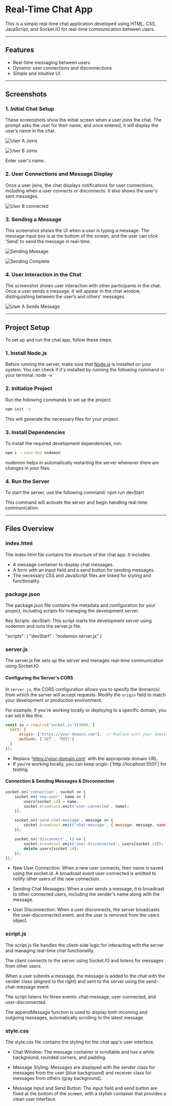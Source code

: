 # Real-Time Chat App

This is a simple real-time chat application developed using HTML, CSS, JavaScript, and Socket.IO for real-time communication between users.

---
## Features
- Real-time messaging between users
- Dynamic user connections and disconnections
- Simple and intuitive UI

---
## Screenshots
### 1. Initial Chat Setup
These screenshots show the initial screen when a user joins the chat. The prompt asks the user for their name, and once entered, it will display the user’s name in the chat.

![User A Joins](img/userA.png)

![User B Joins](img/userB.png)

Enter user's name.

### 2. User Connections and Message Display
Once a user joins, the chat displays notifications for user connections, including when a user connects or disconnects. It also shows the user's sent messages.

![User B connected](img/userB_connected.png)

### 3. Sending a Message
This screenshot shows the UI when a user is typing a message. The message input box is at the bottom of the screen, and the user can click 'Send' to send the message in real-time.

![Sending Message](img/sendingMessage.png)

![Sending Complete](img/sendingComplete.png)

### 4. User Interaction in the Chat
The screenshot shows user interaction with other participants in the chat. Once a user sends a message, it will appear in the chat window, distinguishing between the user’s and others' messages.

![User A Sends Message](img/userAandUserB.png)

---
## Project Setup

To set up and run the chat app, follow these steps:

### 1. Install Node.js

Before running the server, make sure that [Node.js](https://nodejs.org/) is installed on your system. You can check if it's installed by running the following command in your terminal:
node -v

### 2. Initialize Project

Run the following commands to set up the project:
```bash
npm init -y
```

This will generate the necessary files for your project.

### 3. Install Dependencies
To install the required development dependencies, run:
```bash
npm i --save-dev nodemon
```

nodemon helps in automatically restarting the server whenever there are changes in your files.

### 4. Run the Server
To start the server, use the following command:
npm run devStart

This command will activate the server and begin handling real-time communication.

---
## Files Overview

### index.html
The index.html file contains the structure of the chat app. It includes:
- A message container to display chat messages.
- A form with an input field and a send button for sending messages.
- The necessary CSS and JavaScript files are linked for styling and functionality.

### package.json
The package.json file contains the metadata and configuration for your project, including scripts for managing the development server.

Key Scripts:
devStart: This script starts the development server using nodemon and runs the server.js file.

"scripts": {
  "devStart" : "nodemon server.js"
}

### server.js
The server.js file sets up the server and manages real-time communication using Socket.IO.

#### Configuring the Server's CORS

In `server.js`, the CORS configuration allows you to specify the domain(s) from which the server will accept requests. Modify the `origin` field to match your development or production environment. 

For example, if you're working locally or deploying to a specific domain, you can set it like this:

```js
const io = require('socket.io')(3000, {
  cors: {
      origin: ['https://your-domain.com'],  // Replace with your domain
      methods: ['GET', 'POST']
  }
});
```

- Replace 'https://your-domain.com' with the appropriate domain URL.
- If you're working locally, you can keep origin: ['http://localhost:5501'] for testing.

#### Connection & Sending Messages & Disconnection
```js
socket.on('connection', socket => {
    socket.on('new-user', name => {
        users[socket.id] = name;
        socket.broadcast.emit('user-connected', name);
    });

    socket.on('send-chat-message', message => {
        socket.broadcast.emit('chat-message', { message: message, name: users[socket.id] });
    });

    socket.on('disconnect', () => {
        socket.broadcast.emit('user-disconnected', users[socket.id]);
        delete users[socket.id];
    });
});
```

- New User Connection: When a new user connects, their name is saved using the socket.id. A broadcast event user-connected is emitted to notify other users of the new connection.

- Sending Chat Messages: When a user sends a message, it is broadcast to other connected users, including the sender's name along with the message.

- User Disconnection: When a user disconnects, the server broadcasts the user-disconnected event, and the user is removed from the users object.

### script.js
The script.js file handles the client-side logic for interacting with the server and managing real-time chat functionality.

The client connects to the server using Socket.IO and listens for messages from other users.

When a user submits a message, the message is added to the chat with the sender class (aligned to the right) and sent to the server using the send-chat-message event.

The script listens for three events: chat-message, user-connected, and user-disconnected.

The appendMessage function is used to display both incoming and outgoing messages, automatically scrolling to the latest message.

### style.css
The style.css file contains the styling for the chat app's user interface.

- Chat Window: The message container is scrollable and has a white background, rounded corners, and padding.

- Message Styling: Messages are displayed with the sender class for messages from the user (blue background) and receiver class for messages from others (gray background).

- Message Input and Send Button: The input field and send button are fixed at the bottom of the screen, with a stylish container that provides a clean user interface.



